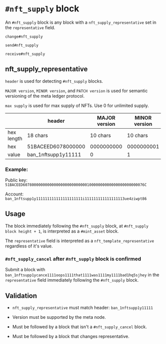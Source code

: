 # `#nft_supply` block

An `#nft_supply` block is any block with a `nft_supply_representative` set in the `representative` field.

`change#nft_supply`

`send#nft_supply`

`receive#nft_supply`


## nft_supply_representative

`header` is used for detecting `#nft_supply` blocks.

`MAJOR version`, `MINOR version`, and `PATCH version` is used for semantic versioning of the meta ledger protocol.

`max supply` is used for max supply of NFTs. Use 0 for unlimited supply.

|             | header                  | MAJOR version  | MINOR version | PATCH version | max supply       |
| ----------- | ----------------------- | -------------- | ------------- | ------------- | ---------------- |
| hex length  | 18 chars                | 10 chars       | 10 chars      | 10 chars      | 16 chars         |
| hex         | 51BACEED6078000000      | 0000000000     | 0000000001    | 0000000000    | 000000000000076C |
| value       | ban_1nftsupp1y11111     | 0              | 1             | 0             | 1900             |


### Example:

Public key:
`51BACEED6078000000000000000000000000010000000000000000000000076C`

Account:
`ban_1nftsupp1y111111111111111111111i111111111111111113ue4ziwpt86`


## Usage

The block immediately following the `#nft_supply` block, at `#nft_supply block height + 1`, is interpreted as a `#mint_asset` block.

The `representative` field is interpreted as a `nft_template_representative` regardless of it's value.


### `#nft_supply_cancel` after `#nft_supply` block is confirmed

Submit a block with `ban_1nftsupp1ycance1111oops1111that1111was1111my1111bad1hq5sjhey` in the `representative` field immediately following the `#nft_supply` block.


## Validation

* `nft_supply_representative` must match header: `ban_1nftsupp1y11111`

* Version must be supported by the meta node.

* Must be followed by a block that isn't a `#nft_supply_cancel` block.

* Must be followed by a block that changes representative.
